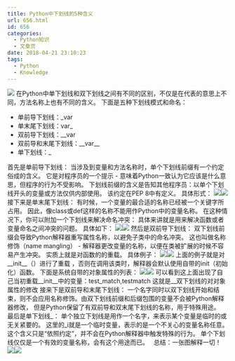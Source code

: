 ```yaml
---
title: Python中下划线的5种含义
url: 656.html
id: 656
categories:
  - Python知识
  - 文章页
date: 2018-04-21 23:10:23
tags:
  - Python
  - Knowledge
---
```


![](http://47.100.4.8/wp-content/uploads/2018/04/u407244128253124607fm27gp0.jpg) 在Python中单下划线和双下划线之间有不同的区别，不仅是在代表的意思上不同，方法名称上也有不同的含义。 下面是五种下划线模式和命名：

*   单前导下划线：_var
*   单末尾下划线：var_
*   双前导下划线：__var
*   双前导和末尾下划线：\_\_var\_\_
*   单下划线：_

首先是单前导下划线： 当涉及到变量和方法名称时，单个下划线前缀有一个约定俗成的含义。 它是对程序员的一个提示 \- 意味着Python一致认为它应该是什么意思，但程序的行为不受影响。 下划线前缀的含义是告知其他程序员：以单个下划线开头的变量或方法仅供内部使用。 该约定在PEP 8中有定义。 具体形式： ![](http://47.100.4.8/wp-content/uploads/2018/04/QQ图片20180421225434.png)![](http://47.100.4.8/wp-content/uploads/2018/05/QQ图片20180421230818.png) 接下来是单末尾下划线： 有时候，一个变量的最合适的名称已经被一个关键字所占用。 因此，像class或def这样的名称不能用作Python中的变量名称。 在这种情况下，你可以附加一个下划线来解决命名冲突： 具体来讲就是用来解决函数或者变量命名之间冲突的问题。 具体如下： ![](http://47.100.4.8/wp-content/uploads/2018/04/QQ图片20180421225647.png)![](http://47.100.4.8/wp-content/uploads/2018/05/QQ图片20180421225434.png) 然后是双前导下划线： 双下划线前缀会导致Python解释器重写属性名称，以避免子类中的命名冲突。 这也叫做名称修饰（name mangling） - 解释器更改变量的名称，以便在类被扩展的时候不容易产生冲突。 实质上就是对函数的的重载。 具体例子： ![](http://47.100.4.8/wp-content/uploads/2018/04/QQ图片20180421225647.png)![](http://47.100.4.8/wp-content/uploads/2018/05/QQ图片20180421225647.png) 上面的例子就是对\_\_init\_\_（）进行了重载 ，否则在调用该类时，解释器会默认使用自带的init（初始化）函数。 下面是系统自带的对象属性的列表： ![](http://47.100.4.8/wp-content/uploads/2018/04/QQ图片20180421230109.png)![](http://47.100.4.8/wp-content/uploads/2018/05/QQ图片20180421230109.png) 可以看到这上面出现了自己当初重载\_\_init\_\_中的变量：test\_match,testmatch 这就是\_\_双下划线的对对象属性的修改 接来下是双前导和末尾下划线： 一个名字同时以双下划线开始和结束，则不会应用名称修饰。由双下划线前缀和后缀包围的变量不会被Python解释器修改， 但是Python保留了有双前导和双末尾下划线的名称，用于特殊用途。   最后是单下划线_： 单个独立下划线是用作一个名字，来表示某个变量是临时的或无关紧要的。 这里的_i就是一个临时变量，表示的是一个不关心的变量名称任意。 这个含义只是“依照约定”，并不会在Python解释器中触发特殊的行为。 单个下划线仅仅是一个有效的变量名称，会有这个用途而已。   总结：一张图解释一切！ ![](http://47.100.4.8/wp-content/uploads/2018/04/QQ图片20180421230940.png)![](http://47.100.4.8/wp-content/uploads/2018/05/QQ图片20180421230940.png)